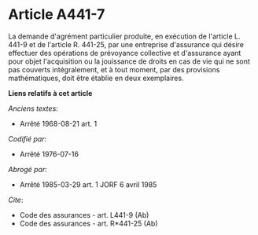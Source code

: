 # Article A441-7

La demande d'agrément particulier produite, en exécution de l'article L. 441-9 et de l'article R. 441-25, par une entreprise
d'assurance qui désire effectuer des opérations de prévoyance collective et d'assurance ayant pour objet l'acquisition ou la
jouissance de droits en cas de vie qui ne sont pas couverts intégralement, et à tout moment, par des provisions
mathématiques, doit être établie en deux exemplaires.

**Liens relatifs à cet article**

_Anciens textes_:

  - Arrêté 1968-08-21 art. 1

_Codifié par_:

  - Arrêté 1976-07-16

_Abrogé par_:

  - Arrêté 1985-03-29 art. 1 JORF 6 avril 1985

_Cite_:

  - Code des assurances - art. L441-9 (Ab)
  - Code des assurances - art. R*441-25 (Ab)
